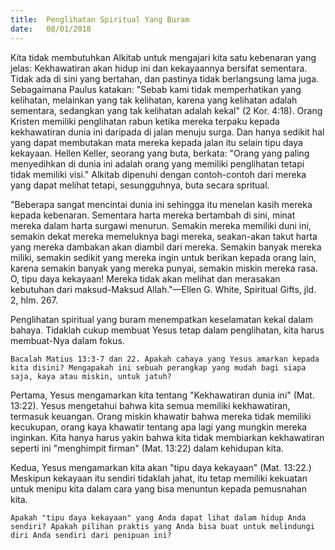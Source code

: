 ```yaml
---
title:  Penglihatan Spiritual Yang Buram
date:   08/01/2018
---
```


Kita tidak membutuhkan Alkitab untuk mengajari kita satu kebenaran yang jelas: Kekhawatiran akan hidup ini dan kekayaannya bersifat sementara. Tidak ada  di sini yang bertahan, dan pastinya tidak berlangsung lama juga. Sebagaimana Paulus katakan: "Sebab kami tidak memperhatikan yang kelihatan, melainkan yang tak kelihatan, karena yang kelihatan adalah sementara, sedangkan yang tak kelihatan adalah kekal" (2 Kor. 4:18). Orang Kristen memiliki penglihatan rabun ketika mereka terpaku kepada kekhawatiran dunia ini daripada di jalan menuju surga. Dan hanya sedikit hal yang dapat membutakan mata mereka kepada jalan itu selain tipu daya kekayaan. Hellen Keller, seorang yang buta, berkata: "Orang yang paling menyedihkan di dunia ini adalah orang yang memiliki penglihatan tetapi tidak memiliki visi." Alkitab dipenuhi dengan contoh-contoh dari mereka yang dapat melihat tetapi, sesungguhnya, buta secara spritual.

"Beberapa sangat mencintai dunia ini sehingga itu menelan kasih mereka kepada kebenaran. Sementara harta mereka bertambah di sini, minat mereka dalam harta surgawi menurun. Semakin mereka memiliki duni ini, semakin dekat mereka memeluknya bagi mereka, seakan-akan takut harta yang mereka dambakan akan diambil dari mereka. Semakin banyak mereka miliki, semakin sedikit yang mereka ingin untuk berikan kepada orang lain, karena semakin banyak yang mereka punyai, semakin miskin mereka rasa. O, tipu daya kekayaan! Mereka tidak akan melihat dan merasakan kebutuhan dari maksud-Maksud Allah."—Ellen G. White, Spiritual Gifts, jld. 2, hlm. 267.

Penglihatan spiritual yang buram menempatkan keselamatan kekal dalam bahaya. Tidaklah cukup membuat Yesus tetap dalam penglihatan, kita harus membuat-Nya dalam fokus.

`Bacalah Matius 13:3-7 dan 22. Apakah cahaya yang Yesus amarkan kepada kita disini? Mengapakah ini sebuah perangkap yang mudah bagi siapa saja, kaya atau miskin, untuk jatuh? `

Pertama, Yesus mengamarkan kita tentang "Kekhawatiran dunia ini" (Mat. 13:22). Yesus mengetahui bahwa kita semua memiliki kekhawatiran, termasuk keuangan. Orang miskin khawatir bahwa mereka tidak memiliki kecukupan, orang kaya khawatir tentang apa lagi yang mungkin mereka inginkan. Kita hanya harus yakin bahwa kita tidak membiarkan kekhawatiran seperti ini "menghimpit firman" (Mat. 13:22) dalam kehidupan kita.

Kedua, Yesus mengamarkan kita akan "tipu daya kekayaan" (Mat. 13:22.) Meskipun kekayaan itu sendiri tidaklah jahat, itu tetap memiliki kekuatan untuk menipu kita dalam cara yang bisa menuntun kepada pemusnahan kita.

`Apakah "tipu daya kekayaan" yang Anda dapat lihat dalam hidup Anda sendiri? Apakah pilihan praktis yang Anda bisa buat untuk melindungi diri Anda sendiri dari penipuan ini?`